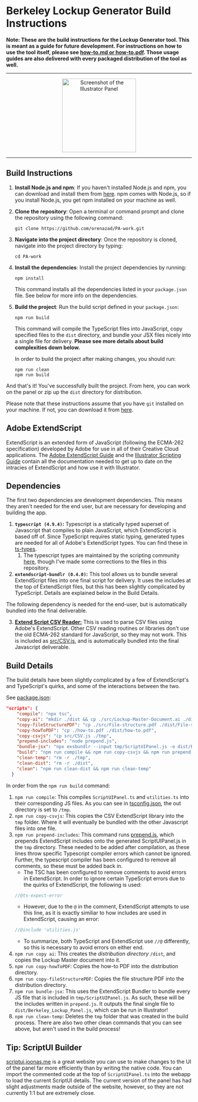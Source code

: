 # Berkeley Lockup Generator Build Instructions <!-- omit from toc -->

**Note: These are the build instructions for the Lockup Generator tool. This is meant as a guide for future development. For instructions on how to use the tool itself, please see [how-to.md or how-to.pdf](how-to.md). Those usage guides are also delivered with every packaged distribution of the tool as well.**


---
<p align="middle">
    <img width="200" alt="Screenshot of the Illustrator Panel" src="https://github.com/orenazad/berkeley_lockup_generator/assets/70298555/39e79ae1-1482-4d9a-aa6a-b633fc988e74">
</p>

---

## Build Instructions

1. **Install Node.js and npm**: If you haven't installed Node.js and npm, you can download and install them from [here](https://nodejs.org/en/download/). npm comes with Node.js, so if you install Node.js, you get npm installed on your machine as well.

2. **Clone the repository**: Open a terminal or command prompt and clone the repository using the following command:

    ```
    git clone https://github.com/orenazad/PA-work.git
    ```
   
3. **Navigate into the project directory**: Once the repository is cloned, navigate into the project directory by typing:

    ```
    cd PA-work
    ```

4. **Install the dependencies**: Install the project dependencies by running:

    ```
    npm install
    ```

    This command installs all the dependencies listed in your `package.json` file. See below for more info on the dependencies.

5. **Build the project**: Run the build script defined in your `package.json`:

    ```
    npm run build
    ```

    This command will compile the TypeScript files into JavaScript, copy specified files to the `dist` directory, and bundle your JSX files nicely into a single file for delivery. **Please see more details about build complexities down below.**

    In order to build the project after making changes, you should run:

    ```
    npm run clean
    npm run build
    ```

And that's it! You've successfully built the project. From here, you can work on the panel or zip up the `dist` directory for distribution.

Please note that these instructions assume that you have `git` installed on your machine. If not, you can download it from [here](https://git-scm.com/downloads). 

## Adobe ExtendScript 

ExtendScript is an extended form of JavaScript (following the ECMA-262 specification) developed by Adobe for use in all of their Creative Cloud applications. The [Adobe ExtendScript Guide](https://extendscript.docsforadobe.dev/introduction/extendscript-overview.html) and the [Illustrator Scripting Guide](https://ai-scripting.docsforadobe.dev/) contain all the documentation needed to get up to date on the intracies of ExtendScript and how use it with Illustrator.

## Dependencies

The first two dependencies are development dependencies. This means they aren't needed for the end user, but are necessary for developing and building the app.

1. **`typescript (4.9.4)`:** Typescript is a statically typed superset of Javascript that compiles to plain JavaScript, which ExtendScript is based off of. Since TypeScript requires static typing, generated types are needed for all of Adobe's ExtendScript types. You can find these in [ts-types](src/ts-types/).
   1. The typescript types are maintained by the scripting community [here](https://github.com/aenhancers/Types-for-Adobe), though I've made some corrections to the files in this repository.
2. **`extendscript-bundlr (0.4.0)`:** This tool allows us to bundle several ExtendScript files into one final script for delivery. It uses the includes at the top of ExtendScript files, but this has been slightly complicated by TypeScript. Details are explained below in the Build Details. 

The following dependency is needed for the end-user, but is automatically bundled into the final deliverable.

3. **[Extend Script CSV Reader:](https://github.com/ff6347/extendscript.csv)** This is used to parse CSV files using Adobe's ExtendScript. Other CSV reading routines or libraries don't use the old ECMA-262 standard for JavaScript, so they may not work. This is included as [src/CSV.js](src/CSV.js), and is automatically bundled into the final Javascript deliverable.

## Build Details

The build details have been slightly complicated by a few of ExtendScript's and TypeScript's quirks, and some of the interactions between the two. 

See [package.json](package.json):
```json
"scripts": {
    "compile": "npx tsc",
    "copy-ai": "mkdir ./dist && cp ./src/Lockup-Master-Document.ai ./dist/Lockup-Master-Document.ai",
    "copy-fileStructurePDF": "cp ./src/File-structure.pdf ./dist/File-structure.pdf",
    "copy-howToPDF": "cp ./how-to.pdf ./dist/how-to.pdf",
    "copy-csvjs": "cp src/CSV.js ./tmp",
    "prepend-includes": "node prepend.js",
    "bundle-jsx": "npx exsbundlr --input tmp/ScriptUIPanel.js -o dist/Berkeley_Lockup_Panel.js",
    "build": "npm run compile && npm run copy-csvjs && npm run prepend-includes && npm run copy-ai && npm run copy-howToPDF && npm run copy-fileStructurePDF && npm run bundle-jsx && npm run clean-temp",
    "clean-temp": "rm -r ./tmp",
    "clean-dist": "rm -r ./dist",
    "clean": "npm run clean-dist && npm run clean-temp"
  }
```

In order from the `npm run build` command:

1. `npm run compile`: This compiles `ScriptUIPanel.ts` and `utilities.ts` into their corresponding JS files. As you can see in [tsconfig.json](tsconfig.json), the out directory is set to `/tmp`. 
2. `npm run copy-csvjs`: This copies the CSV ExtendScript library into the `tmp` folder. Where it will eventually be bundled with the other Javascript files into one file.
3. `npm run prepend-includes`: This command runs [prepend.js](prepend.js), which prepends ExtendScript includes onto the generated ScriptUIPanel.js in the `tmp` directory. These needed to be added after compilation, as these lines throw specific Typescript compiler errors which cannot be ignored. Further, the typescript compiler has been configured to remove all comments, so these must be added back in.
   * The TSC has been configured to remove comments to avoid errors in ExtendScript. In order to ignore certain TypeScript errors due to the quirks of ExtendScript, the following is used:
   ```ts
   //@ts-expect-error
   ```
   * However, due to the `@` in the comment, ExtendScript attempts to use this line, as it is exactly similiar to how includes are used in ExtendScript, causing an error:
   ```js
   //@include 'utilities.js'
   ```
   * To summarize, both TypeScript and ExtendScript use `//@` differently, so this is necessary to avoid errors on either end.
4. `npm run copy ai`: This creates the *distribution directory* `/dist`, and copies the Lockup Master document into it.
5. `npm run copy-howToPDF`: Copies the how-to PDF into the distribution directory.
6. `npm run copy-fileStructurePDF`: Copies the file structure PDF into the distribution directory.
7. `npm run bundle-jsx`: This uses the ExtendScript Bundler to bundle every JS file that is included in `tmp/ScriptUIPanel.js`. As such, these will be the includes written in `prepend.js`. It outputs the final single file to `dist/Berkeley_Lockup_Panel.js`, which can be run in Illustrator!
8. `npm run clean-temp`: Deletes the `tmp` folder that was created in the build process. There are also two other clean commands that you can see above, but aren't used in the build process!

## Tip: ScriptUI Builder

[scriptui.joonas.me](https://scriptui.joonas.me/) is a great website you can use to make changes to the UI of the panel far more efficiently than by writing the native code. You can import the commented code at the top of `ScriptUIPanel.ts` into the webapp to load the current ScriptUI details. The current version of the panel has had slight adjustments made outside of the website, however, so they are not currently 1:1 but are extremely close.
